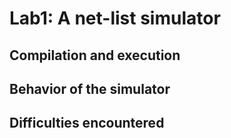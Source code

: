 # Lab1: A net-list simulator
## Compilation and execution

## Behavior of the simulator

## Difficulties encountered